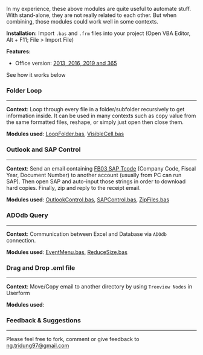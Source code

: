 In my experience, these above modules are quite useful to automate stuff. With stand-alone, they are not really related to each other. But when combining, those modules could work well in some contexts.

**Installation:**
Import ```.bas``` and ```.frm``` files into your project (Open VBA Editor, Alt + F11; File > Import File)

**Features:**
+ Office version: [2013, 2016, 2019 and 365](https://www.office.com/)

See how it works below

### Folder Loop
----------

**Context**: Loop through every file in a folder/subfolder recursively to get information inside. It can be used in many contexts such as copy value from the same formatted files, reshape, or simply just open then close them.

**Modules used**: [LoopFolder.bas](https://github.com/ngtridung97/Vba/blob/master/LoopFolder.bas), [VisibleCell.bas](https://github.com/ngtridung97/Vba/blob/master/VisibleCell.bas)

### Outlook and SAP Control
----------

**Context**: Send an email containing [FB03 SAP Tcode](http://www.saptransactions.com/codes/FB03/) (Company Code, Fiscal Year, Document Number) to another account (usually from PC can run SAP). Then open SAP and auto-input those strings in order to download hard copies. Finally, zip and reply to the receipt email.

**Modules used**: [OutlookControl.bas](https://github.com/ngtridung97/Vba/blob/master/OutlookControl.bas), [SAPControl.bas](https://github.com/ngtridung97/Vba/blob/master/SAPControl.bas), [ZipFiles.bas](https://github.com/ngtridung97/Vba/blob/master/ZipFiles.bas)

### ADOdb Query
----------
**Context**: Communication between Excel and Database via ```ADOdb``` connection.

**Modules used**: [EventMenu.bas](https://github.com/ngtridung97/Vba/blob/master/EventMenu.bas), [ReduceSize.bas](https://github.com/ngtridung97/Vba/blob/master/ReduceSize.bas)

### Drag and Drop .eml file
----------
**Context**: Move/Copy email to another directory by using ```Treeview Nodes``` in Userform

**Modules used**:

### Feedback & Suggestions
----------
Please feel free to fork, comment or give feedback to ng.tridung97@gmail.com
